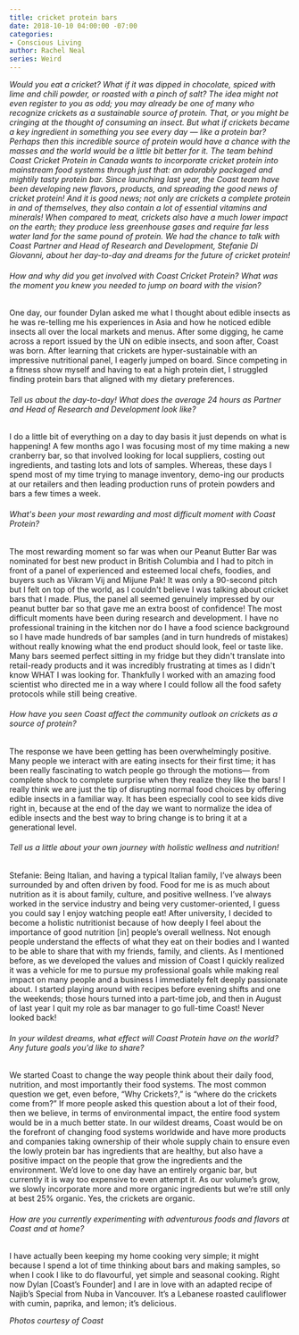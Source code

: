 ```yaml
---
title: cricket protein bars
date: 2018-10-10 04:00:00 -07:00
categories:
- Conscious Living
author: Rachel Neal
series: Weird
---
```


_Would you eat a cricket? What if it was dipped in chocolate, spiced with lime and chili powder, or roasted with a pinch of salt? The idea might not even register to you as odd; you may already be one of many who recognize crickets as a sustainable source of protein. That, or you might be cringing at the thought of consuming an insect. But what if crickets became a key ingredient in something you see every day — like a protein bar? Perhaps then this incredible source of protein would have a chance with the masses and the world would be a little bit better for it. The team behind Coast Cricket Protein in Canada wants to incorporate cricket protein into mainstream food systems through just that: an adorably packaged and mightily tasty protein bar. Since launching last year, the Coast team have been developing new flavors, products, and spreading the good news of cricket protein! And it is good news; not only are crickets a complete protein in and of themselves, they also contain a lot of essential vitamins and minerals! When compared to meat, crickets also have a much lower impact on the earth; they produce less greenhouse gases and require far less water land for the same pound of protein. We had the chance to talk with Coast Partner and Head of Research and Development, Stefanie Di Giovanni, about her day-to-day and dreams for the future of cricket protein!_ 

###### How and why did you get involved with Coast Cricket Protein? What was the moment you knew you needed to jump on board with the vision?

One day, our founder Dylan asked me what I thought about edible insects as he was re-telling me his experiences in Asia and how he noticed edible insects all over the local markets and menus. After some digging, he came across a report issued by the UN on edible insects, and soon after, Coast was born. After learning that crickets are hyper-sustainable with an impressive nutritional panel, I eagerly jumped on board. Since competing in a fitness show myself and having to eat a high protein diet, I struggled finding protein bars that aligned with my dietary preferences.

###### Tell us about the day-to-day! What does the average 24 hours as Partner and Head of Research and Development look like?

I do a little bit of everything on a day to day basis it just depends on what is happening! A few months ago I was focusing most of my time making a new cranberry bar, so that involved looking for local suppliers, costing out ingredients, and tasting lots and lots of samples. Whereas, these days I spend most of my time trying to manage inventory, demo-ing our products at our retailers and then leading production runs of protein powders and bars a few times a week.

###### What's been your most rewarding and most difficult moment with Coast Protein?

The most rewarding moment so far was when our Peanut Butter Bar was nominated for best new product in British Columbia and I had to pitch in front of a panel of experienced and esteemed local chefs, foodies, and buyers such as Vikram Vij and Mijune Pak! It was only a 90-second pitch but I felt on top of the world, as I couldn't believe I was talking about cricket bars that I made. Plus, the panel all seemed genuinely impressed by our peanut butter bar so that gave me an extra boost of confidence! The most difficult moments have been during research and development. I have no professional training in the kitchen nor do I have a food science background so I have made hundreds of bar samples (and in turn hundreds of mistakes) without really knowing what the end product should look, feel or taste like. Many bars seemed perfect sitting in my fridge but they didn't translate into retail-ready products and it was incredibly frustrating at times as I didn't know WHAT I was looking for.  Thankfully I worked with an amazing food scientist who directed me in a way where I could follow all the food safety protocols while still being creative.

###### How have you seen Coast affect the community outlook on crickets as a source of protein?

The response we have been getting has been overwhelmingly positive. Many people we interact with are eating insects for their first time; it has been really fascinating to watch people go through the motions— from complete shock to complete surprise when they realize they like the bars! I really think we are just the tip of disrupting normal food choices by offering edible insects in a familiar way. It has been especially cool to see kids dive right in, because at the end of the day we want to normalize the idea of edible insects and the best way to bring change is to bring it at a generational level.

###### Tell us a little about your own journey with holistic wellness and nutrition!

Stefanie: Being Italian, and having a typical Italian family, I’ve always been surrounded by and often driven by food. Food for me is as much about nutrition as it is about family, culture, and positive wellness. I’ve always worked in the service industry and being very customer-oriented, I guess you could say I enjoy watching people eat! After university, I decided to become a holistic nutritionist because of how deeply I feel about the importance of good nutrition [in] people’s overall wellness. Not enough people understand the effects of what they eat on their bodies and I wanted to be able to share that with my friends, family, and clients.  As I mentioned before, as we developed the values and mission of Coast I quickly realized it was a vehicle for me to pursue my professional goals while making real impact on many people and a business I immediately felt deeply passionate about. I started playing around with recipes before evening shifts and one the weekends; those hours turned into a part-time job, and then in August of last year I quit my role as bar manager to go full-time Coast! Never looked back!

###### In your wildest dreams, what effect will Coast Protein have on the world? Any future goals you'd like to share?

We started Coast to change the way people think about their daily food, nutrition, and most importantly their food systems. The most common question we get, even before, “Why Crickets?,” is “where do the crickets come from?” If more people asked this question about a lot of their food, then we believe, in terms of environmental impact, the entire food system would be in a much better state. In our wildest dreams, Coast would be on the forefront of changing food systems worldwide and have more products and companies taking ownership of their whole supply chain to ensure even the lowly protein bar has ingredients that are healthy, but also have a positive impact on the people that grow the ingredients and the environment.  We’d love to one day have an entirely organic bar, but currently it is way too expensive to even attempt it. As our volume’s grow, we slowly incorporate more and more organic ingredients but we’re still only at best 25% organic. Yes, the crickets are organic.

###### How are you currently experimenting with adventurous foods and flavors at Coast and at home?

I have actually been keeping my home cooking very simple; it might because I spend a lot of time thinking about bars and making samples, so when I cook I like to do flavourful, yet simple and seasonal cooking. Right now Dylan [Coast’s Founder] and I are in love with an adapted recipe of Najib’s Special from Nuba in Vancouver. It’s a Lebanese roasted cauliflower with cumin, paprika, and lemon; it’s delicious. 

_Photos courtesy of Coast_
